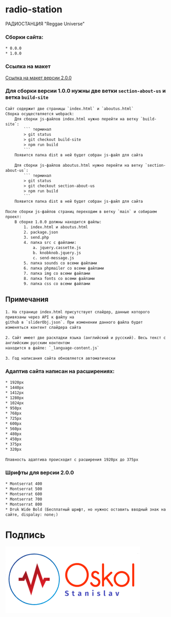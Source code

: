 # radio-station
РАДИОСТАНЦИЯ "Reggae Universe"

### Сборки сайта:
    * 0.0.0
    * 1.0.0

### Ссылка на макет
<a href="https://www.figma.com/file/9Klkmmg8D4sEvHnLQd9BRW/Untitled?node-id=0%3A1">Ссылка на макет версии 2.0.0</a>

### Для сборки версии 1.0.0 нужны две ветки `section-about-us` и ветка `build-site`
    Сайт содержит две страницы `index.html` и `aboutus.html`
    Сборка осуществляется webpack:
        Для сборки js-файлов index.html нужно перейти на ветку `build-site`:
            ``` терминал
            > git status
            > git checkout build-site
            > npm run build
            ```
        Появится папка dist в ней будет собран js-файл для сайта

        Для сборки js-файлов aboutus.html нужно перейти на ветку `section-about-us`:
            ``` терминал
            > git status
            > git checkout section-about-us
            > npm run build
            ```
        Появится папка dist в ней будет собран js-файл для сайта
    
    После сборки js-файлов страниц переходим в ветку `main` и собираем проект:
        В сборке 1.0.0 должны находится файлы:
            1. index.html и aboutus.html
            2. package.json
            3. send.php
            4. папка src с файлами:
                а. jquery.cassette.js
                b. knobknob.jquery.js
                c. send-message.js
            5. папка sounds со всеми файлами
            6. папка phpmailer со всеми файлами
            7. папка img со всеми файлами
            8. папка fonts со всеми файлами
            9. папка css со всеми файлами

## Примечания
    1. На странице index.html присутствует слайдер, данные которого привязаны через API к файлу на 
    github в `sliderObj.json`. При изменении данного файла будет изменяться контент слайдера сайта

    2. Сайт имеет две раскладки языка (английский и русский). Весь текст с английским русским контентом
    находится в файле: `_language-content.js`

    3. Год написания сайта обновляется автоматически

### Адаптив сайта написан на расширениях:
    * 1920px
    * 1440px
    * 1412px
    * 1280px
    * 1024px
    * 950px
    * 768px
    * 725px
    * 600px
    * 560px
    * 480px
    * 450px
    * 375px
    * 320px

    Плавность адаптива происходит с расширения 1920px до 375px

###  Шрифты для версии 2.0.0
    * Montserrat 400
    * Montserrat 500
    * Montserrat 600
    * Montserrat 700
    * Montserrat 800
    * Druk Wide Bold (Бесплатный шрифт, но нужнос оставить вводный знак на сайте, dispalay: none;)

# Подпись
<img src="https://github.com/StasBeep/radio-station/blob/main/Oskol%20Stanislav.png" alt="logo" width="421" height="206">
